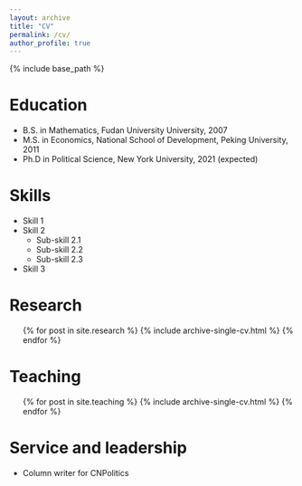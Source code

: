 ```yaml
---
layout: archive
title: "CV"
permalink: /cv/
author_profile: true
---
```


{% include base_path %}

Education
======
* B.S. in Mathematics, Fudan University University, 2007
* M.S. in Economics, National School of Development, Peking University, 2011
* Ph.D in Political Science, New York University, 2021 (expected)

  
Skills
======
* Skill 1
* Skill 2
  * Sub-skill 2.1
  * Sub-skill 2.2
  * Sub-skill 2.3
* Skill 3

Research
======
  <ul>{% for post in site.research %}
    {% include archive-single-cv.html %}
  {% endfor %}</ul>
  
Teaching
======
  <ul>{% for post in site.teaching %}
    {% include archive-single-cv.html %}
  {% endfor %}</ul>
  
Service and leadership
======
* Column writer for CNPolitics

